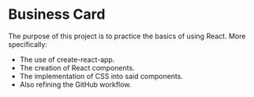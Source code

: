 # Business Card

The purpose of this project is to practice the basics of using React. 
More specifically:
- The use of create-react-app.
- The creation of React components.
- The implementation of CSS into said components.
- Also refining the GitHub workflow.
